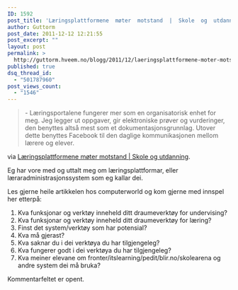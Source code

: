 ```yaml
---
ID: 1592
post_title: 'Læringsplattformene  møter  motstand  |  Skole  og  utdanning'
author: Guttorm
post_date: 2011-12-12 12:21:55
post_excerpt: ""
layout: post
permalink: >
  http://guttorm.hveem.no/blogg/2011/12/laeringsplattformene-moter-motstand-skole-og-utdanning/
published: true
dsq_thread_id:
  - "501787960"
post_views_count:
  - "1546"
---
```

<blockquote>- Læringsportalene fungerer mer som en organisatorisk enhet for meg. Jeg legger ut oppgaver, gir elektroniske prøver og vurderinger, den benyttes altså mest som et dokumentasjonsgrunnlag. Utover dette benyttes Facebook til den daglige kommunikasjonen mellom lærere og elever.</blockquote>
via <a href="http://www.idg.no/computerworld/article232617.ece">Læringsplattformene møter motstand | Skole og utdanning</a>.

Eg har vore med og uttalt meg om læringsplattformar, eller læraradministrasjonssystem som eg kallar dei.

Les gjerne heile artikkelen hos computerworld og kom gjerne med innspel her etterpå:
<ol>
	<li>Kva funksjonar og verktøy inneheld ditt draumeverktøy for undervising?</li>
	<li>Kva funksjonar og verktøy inneheld ditt draumeverktøy for læring?</li>
	<li>Finst det system/verktøy som har potensial?</li>
	<li>Kva må gjerast?</li>
	<li>Kva saknar du i dei verktøya du har tilgjengeleg?</li>
	<li>Kva fungerer godt i dei verktøya du har tilgjengeleg?</li>
	<li>Kva meiner elevane om fronter/itslearning/pedit/blir.no/skolearena og andre system dei må bruka?</li>
</ol>
Kommentarfeltet er opent.